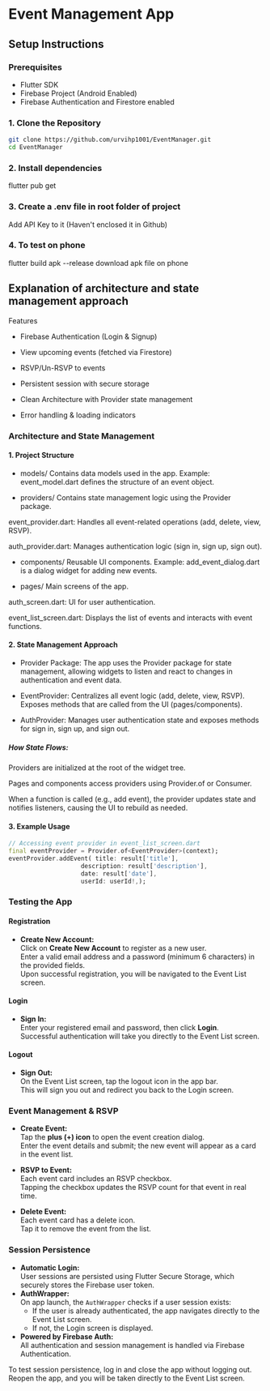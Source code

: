 # Event Management App
## Setup Instructions
### Prerequisites

- Flutter SDK
- Firebase Project (Android Enabled)
- Firebase Authentication and Firestore enabled

### 1. Clone the Repository
```bash
git clone https://github.com/urvihp1001/EventManager.git
cd EventManager
```
### 2. Install dependencies
 flutter pub get
### 3. Create a .env file in root folder of project
Add API Key to it (Haven't enclosed it in Github)

### 4. To test on phone
flutter build apk --release
download apk file on phone 
## Explanation of architecture and state management approach
 Features
- Firebase Authentication (Login & Signup)

- View upcoming events (fetched via Firestore)

- RSVP/Un-RSVP to events

- Persistent session with secure storage

- Clean Architecture with Provider state management

- Error handling & loading indicators

### Architecture and State Management
#### 1. Project Structure
 - models/
Contains data models used in the app.
Example: event_model.dart defines the structure of an event object.

- providers/
Contains state management logic using the Provider package.

event_provider.dart: 
Handles all event-related operations (add, delete, view, RSVP).

auth_provider.dart: 
Manages authentication logic (sign in, sign up, sign out).

- components/
Reusable UI components.
Example: add_event_dialog.dart is a dialog widget for adding new events.

- pages/
Main screens of the app.

auth_screen.dart: UI for user authentication.

event_list_screen.dart: Displays the list of events and interacts with event functions.

#### 2. State Management Approach
- Provider Package:
The app uses the Provider package for state management, allowing widgets to listen and react to changes in authentication and event data.

- EventProvider:
Centralizes all event logic (add, delete, view, RSVP).
Exposes methods that are called from the UI (pages/components).

- AuthProvider:
Manages user authentication state and exposes methods for sign in, sign up, and sign out.

##### How State Flows:

Providers are initialized at the root of the widget tree.

Pages and components access providers using Provider.of or Consumer.

When a function is called (e.g., add event), the provider updates state and notifies listeners, causing the UI to rebuild as needed.

#### 3. Example Usage
```dart
// Accessing event provider in event_list_screen.dart
final eventProvider = Provider.of<EventProvider>(context);
eventProvider.addEvent( title: result['title'],
                    description: result['description'],
                    date: result['date'],
                    userId: userId!,);
```

### Testing the App

#### Registration

- **Create New Account:**  
  Click on **Create New Account** to register as a new user.  
  Enter a valid email address and a password (minimum 6 characters) in the provided fields.  
  Upon successful registration, you will be navigated to the Event List screen.

#### Login

- **Sign In:**  
  Enter your registered email and password, then click **Login**.  
  Successful authentication will take you directly to the Event List screen.

#### Logout

- **Sign Out:**  
  On the Event List screen, tap the logout icon in the app bar.  
  This will sign you out and redirect you back to the Login screen.

### Event Management & RSVP

- **Create Event:**  
  Tap the **plus (+) icon** to open the event creation dialog.  
  Enter the event details and submit; the new event will appear as a card in the event list.

- **RSVP to Event:**  
  Each event card includes an RSVP checkbox.  
  Tapping the checkbox updates the RSVP count for that event in real time.

- **Delete Event:**  
  Each event card has a delete icon.  
  Tap it to remove the event from the list.

### Session Persistence

- **Automatic Login:**  
  User sessions are persisted using Flutter Secure Storage, which securely stores the Firebase user token.
- **AuthWrapper:**  
  On app launch, the `AuthWrapper` checks if a user session exists:
    - If the user is already authenticated, the app navigates directly to the Event List screen.
    - If not, the Login screen is displayed.
- **Powered by Firebase Auth:**  
  All authentication and session management is handled via Firebase Authentication.


To test session persistence, log in and close the app without logging out. Reopen the app, and you will be taken directly to the Event List screen.



